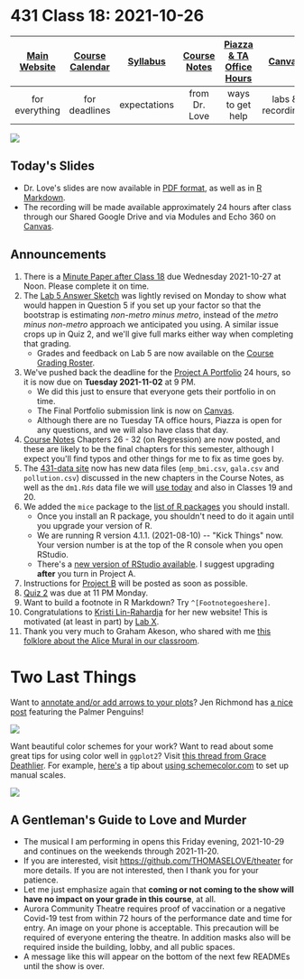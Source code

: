 # 431 Class 18: 2021-10-26

[Main Website](https://thomaselove.github.io/431/) | [Course Calendar](https://thomaselove.github.io/431/calendar.html) | [Syllabus](https://thomaselove.github.io/431-2021-syllabus/) | [Course Notes](https://thomaselove.github.io/431-notes/) | [Piazza & TA Office Hours](https://thomaselove.github.io/431/contact.html) | [Canvas](https://canvas.case.edu) | [Data and Code](https://github.com/THOMASELOVE/431-data)
:-----------: | :--------------: | :----------: | :---------: | :-------------: | :-----------: | :------------:
for everything | for deadlines | expectations | from Dr. Love | ways to get help | labs & recordings | for downloads

![](https://github.com/THOMASELOVE/431-2021/blob/main/classes/class18/images/silge_granato.png)

## Today's Slides

- Dr. Love's slides are now available in [PDF format](https://github.com/THOMASELOVE/431-2021/blob/main/classes/class18/431-class18-slides.pdf), as well as in [R Markdown](https://github.com/THOMASELOVE/431-2021/blob/main/classes/class18/431-class18-slides.Rmd). 
- The recording will be made available approximately 24 hours after class through our Shared Google Drive and via Modules and Echo 360 on [Canvas](https://canvas.case.edu).

## Announcements

1. There is a [Minute Paper after Class 18](https://bit.ly/431-2021-minute-18) due Wednesday 2021-10-27 at Noon. Please complete it on time.
2. The [Lab 5 Answer Sketch](https://github.com/THOMASELOVE/431-2021/tree/main/labs/lab05/sketch) was lightly revised on Monday to show what would happen in Question 5 if you set up your factor so that the bootstrap is estimating *non-metro minus metro*, instead of the *metro minus non-metro* approach we anticipated you using. A similar issue crops up in Quiz 2, and we'll give full marks either way when completing that grading. 
    - Grades and feedback on Lab 5 are now available on the [Course Grading Roster](https://bit.ly/431-2021-grades).
3. We've pushed back the deadline for the [Project A Portfolio](https://thomaselove.github.io/431-2021-projectA/) 24 hours, so it is now due on **Tuesday 2021-11-02** at 9 PM. 
    - We did this just to ensure that everyone gets their portfolio in on time. 
    - The Final Portfolio submission link is now on [Canvas](https://canvas.case.edu).
    - Although there are no Tuesday TA office hours, Piazza is open for any questions, and we will also have class that day.
4. [Course Notes](https://thomaselove.github.io/431-notes/) Chapters 26 - 32 (on Regression) are now posted, and these are likely to be the final chapters for this semester, although I expect you'll find typos and other things for me to fix as time goes by.
5. The [431-data site](https://github.com/THOMASELOVE/431-data) now has new data files (`emp_bmi.csv`, `gala.csv` and `pollution.csv`) discussed in the new chapters in the Course Notes, as well as the `dm1.Rds` data file we will [use today](https://github.com/THOMASELOVE/431-2021/tree/main/classes/class18/data) and also in Classes 19 and 20.
6. We added the `mice` package to the [list of R packages](https://thomaselove.github.io/431/r_packages.html) you should install.
    - Once you install an R package, you shouldn't need to do it again until you upgrade your version of R. 
    - We are running R version 4.1.1. (2021-08-10) -- "Kick Things" now. Your version number is at the top of the R console when you open RStudio.
    - There's a [new version of RStudio available](https://www.rstudio.com/products/rstudio/download/#download). I suggest upgrading **after** you turn in Project A.
7. Instructions for [Project B](https://thomaselove.github.io/431/projects.html) will be posted as soon as possible.
8. [Quiz 2](https://github.com/THOMASELOVE/431-2021/tree/main/quizzes/quiz2) was due at 11 PM Monday. 
9. Want to build a footnote in R Markdown? Try `^[Footnotegoeshere]`.
10. Congratulations to [Kristi Lin-Rahardja](https://kristilinr.netlify.app/) for her new website! This is motivated (at least in part) by [Lab X](https://github.com/THOMASELOVE/431-2021/tree/main/labs/labX).
11. Thank you very much to Graham Akeson, who shared with me [this folklore about the Alice Mural in our classroom](alice_folklore.md).

# Two Last Things

Want to [annotate and/or add arrows to your plots](http://jenrichmond.rbind.io/post/idhtg-how-to-annotate-plots/)? Jen Richmond has [a nice post](http://jenrichmond.rbind.io/post/idhtg-how-to-annotate-plots/) featuring the Palmer Penguins!

![](https://github.com/THOMASELOVE/431-2021/blob/main/classes/class18/images/richmond.png)

Want beautiful color schemes for your work? Want to read about some great tips for using color well in `ggplot2`? Visit [this thread from Grace Deathlier](https://twitter.com/dna_heligrace/status/1316059171821821952). For example, [here's](https://twitter.com/dna_heligrace/status/1316059171821821952) a tip about [using schemecolor.com](https://www.schemecolor.com/) to set up manual scales.

![](https://github.com/THOMASELOVE/431-2021/blob/main/classes/class18/images/deathlier.png)

## A Gentleman's Guide to Love and Murder

- The musical I am performing in opens this Friday evening, 2021-10-29 and continues on the weekends through 2021-11-20. 
- If you are interested, visit https://github.com/THOMASELOVE/theater for more details. If you are not interested, then I thank you for your patience. 
- Let me just emphasize again that **coming or not coming to the show will have no impact on your grade in this course**, at all.
- Aurora Community Theatre requires proof of vaccination or a negative Covid-19 test from within 72 hours of the performance date and time for entry. An image on your phone is acceptable. This precaution will be required of everyone entering the theatre. In addition masks also will be required inside the building, lobby, and all public spaces. 
- A message like this will appear on the bottom of the next few READMEs until the show is over. 

